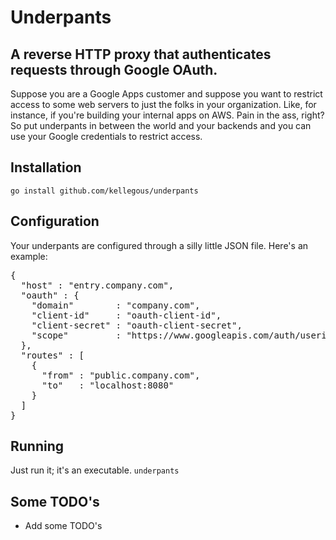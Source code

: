 # Underpants
## A reverse HTTP proxy that authenticates requests through Google OAuth.

Suppose you are a Google Apps customer and suppose you want to restrict access to some web servers to just the folks in your organization. Like, for instance, if you're building your internal apps on AWS. Pain in the ass, right? So put underpants in between the world and your backends and you can use your Google credentials to restrict access.

## Installation
```go install github.com/kellegous/underpants```

## Configuration

Your underpants are configured through a silly little JSON file. Here's an example:
<pre>
{
  "host" : "entry.company.com",
  "oauth" : {
    "domain"        : "company.com",
    "client-id"     : "oauth-client-id",
    "client-secret" : "oauth-client-secret",
    "scope"         : "https://www.googleapis.com/auth/userinfo.profile https://www.googleapis.com/auth/userinfo.email"
  },
  "routes" : [
    {
      "from" : "public.company.com",
      "to"   : "localhost:8080"
    }
  ]
}
</pre>

## Running

Just run it; it's an executable.
```underpants```

## Some TODO's
 * Add some TODO's